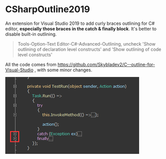 # CSharpOutline2019

An extension for Visual Studio 2019 to add curly braces outlining for C# editor, **especially those braces in the catch & finally block**. It's better to disable built-in outlining.

>Tools-Option-Text Editor-C#-Advanced-Outlining, uncheck 'Show outlining of declaration level constructs' and 'Show outlining of code level constructs'

All the code comes from https://github.com/Skybladev2/C--outline-for-Visual-Studio , with some minor changes.

![](demo.png)